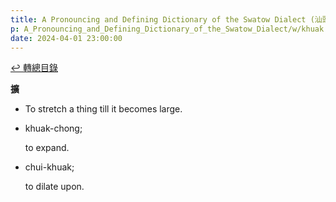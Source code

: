 ```yaml
---
title: A Pronouncing and Defining Dictionary of the Swatow Dialect (汕頭方言音義字典) / khuak
p: A_Pronouncing_and_Defining_Dictionary_of_the_Swatow_Dialect/w/khuak
date: 2024-04-01 23:00:00
---
```


[↩️ 轉總目錄](/A_Pronouncing_and_Defining_Dictionary_of_the_Swatow_Dialect)


**擴**
- To stretch a thing till it becomes large.

- khuak-chong;

  to expand.

- chui-khuak;

  to dilate upon.